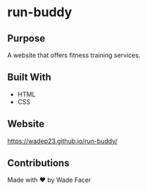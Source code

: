 # run-buddy

## Purpose
A website that offers fitness training services.

## Built With
* HTML
* CSS

## Website
https://wadep23.github.io/run-buddy/

## Contributions
Made with ❤️ by Wade Facer
